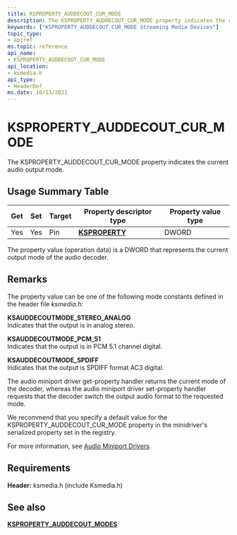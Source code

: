 ```yaml
---
title: KSPROPERTY_AUDDECOUT_CUR_MODE
description: The KSPROPERTY_AUDDECOUT_CUR_MODE property indicates the current audio output mode.
keywords: ["KSPROPERTY_AUDDECOUT_CUR_MODE Streaming Media Devices"]
topic_type:
- apiref
ms.topic: reference
api_name:
- KSPROPERTY_AUDDECOUT_CUR_MODE
api_location:
- ksmedia.h
api_type:
- HeaderDef
ms.date: 10/13/2021
---
```


# KSPROPERTY_AUDDECOUT_CUR_MODE

The KSPROPERTY_AUDDECOUT_CUR_MODE property indicates the current audio output mode.

## Usage Summary Table

| Get | Set | Target | Property descriptor type | Property value type |
|--|--|--|--|--|
| Yes | Yes | Pin | [**KSPROPERTY**](./ksproperty-structure.md) | DWORD |

The property value (operation data) is a DWORD that represents the current output mode of the audio decoder.

## Remarks

The property value can be one of the following mode constants defined in the header file *ksmedia.h*:

**KSAUDDECOUTMODE_STEREO_ANALOG**  
Indicates that the output is in analog stereo.

**KSAUDDECOUTMODE_PCM_51**  
Indicates that the output is in PCM 5.1 channel digital.

**KSAUDDECOUTMODE_SPDIFF**  
Indicates that the output is SPDIFF format AC3 digital.

The audio miniport driver get-property handler returns the current mode of the decoder, whereas the audio miniport driver set-property handler requests that the decoder switch the output audio format to the requested mode.

We recommend that you specify a default value for the KSPROPERTY_AUDDECOUT_CUR_MODE property in the minidriver's serialized property set in the registry.

For more information, see [Audio Miniport Drivers](../audio/audio-miniport-drivers.md).

## Requirements

**Header:** ksmedia.h (include Ksmedia.h)

## See also

[**KSPROPERTY_AUDDECOUT_MODES**](ksproperty-auddecout-modes.md)